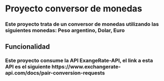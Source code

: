 <h1>Proyecto conversor de monedas</h1> 
<h3>Este proyecto trata de un conversor de monedas utilizando las siguientes monedas: Peso argentino, Dolar, Euro</h3>
<h2>Funcionalidad</h2>
<h3>Este proyecto consume la API ExangeRate-API, el link a esta API es el siguiente https://www.exchangerate-api.com/docs/pair-conversion-requests</h3>
